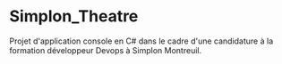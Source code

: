 # Simplon_Theatre
Projet d'application console en C# dans le cadre d'une candidature à la formation développeur Devops à Simplon Montreuil.
